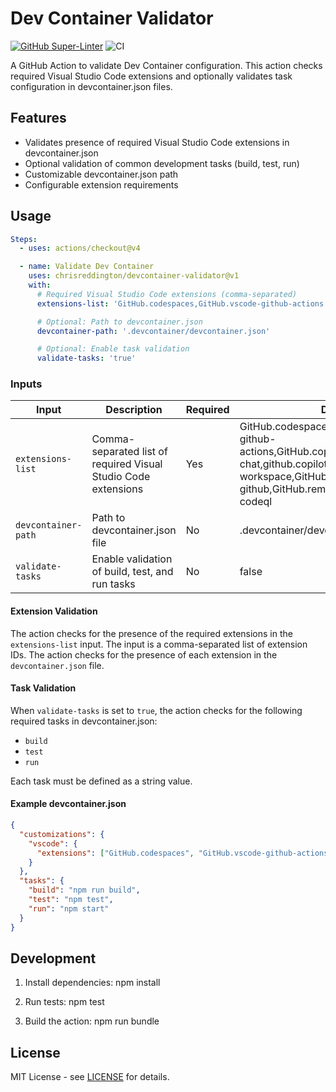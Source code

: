 # Dev Container Validator

[![GitHub Super-Linter](https://github.com/chrisreddington/devcontainer-validator/actions/workflows/linter.yml/badge.svg)](https://github.com/super-linter/super-linter)
![CI](https://github.com/chrisreddington/devcontainer-validator/actions/workflows/ci.yml/badge.svg)

A GitHub Action to validate Dev Container configuration. This action checks
required Visual Studio Code extensions and optionally validates task
configuration in devcontainer.json files.

## Features

- Validates presence of required Visual Studio Code extensions in
  devcontainer.json
- Optional validation of common development tasks (build, test, run)
- Customizable devcontainer.json path
- Configurable extension requirements

## Usage

```yaml
Steps:
  - uses: actions/checkout@v4

  - name: Validate Dev Container
    uses: chrisreddington/devcontainer-validator@v1
    with:
      # Required Visual Studio Code extensions (comma-separated)
      extensions-list: 'GitHub.codespaces,GitHub.vscode-github-actions'

      # Optional: Path to devcontainer.json
      devcontainer-path: '.devcontainer/devcontainer.json'

      # Optional: Enable task validation
      validate-tasks: 'true'
```

### Inputs

| Input               | Description                                                    | Required | Default                                                                 |
| ------------------- | -------------------------------------------------------------- | -------- | ----------------------------------------------------------------------- |
| `extensions-list`   | Comma-separated list of required Visual Studio Code extensions | Yes      | GitHub.codespaces,github.vscode-github-actions,GitHub.copilot,GitHub.copilot-chat,github.copilot-workspace,GitHub.vscode-pull-request-github,GitHub.remotehub,GitHub.vscode-codeql |
| `devcontainer-path` | Path to devcontainer.json file                                 | No       | .devcontainer/devcontainer.json                                         |
| `validate-tasks`    | Enable validation of build, test, and run tasks                | No       | false                                                                   |

#### Extension Validation

The action checks for the presence of the required extensions in the
`extensions-list` input. The input is a comma-separated list of extension IDs.
The action checks for the presence of each extension in the `devcontainer.json`
file.

#### Task Validation

When `validate-tasks` is set to `true`, the action checks for the following
required tasks in devcontainer.json:

- `build`
- `test`
- `run`

Each task must be defined as a string value.

#### Example devcontainer.json

```json
{
  "customizations": {
    "vscode": {
      "extensions": ["GitHub.codespaces", "GitHub.vscode-github-actions"]
    }
  },
  "tasks": {
    "build": "npm run build",
    "test": "npm test",
    "run": "npm start"
  }
}
```

## Development

1. Install dependencies: npm install

1. Run tests: npm test

1. Build the action: npm run bundle

## License

MIT License - see [LICENSE](LICENSE) for details.
